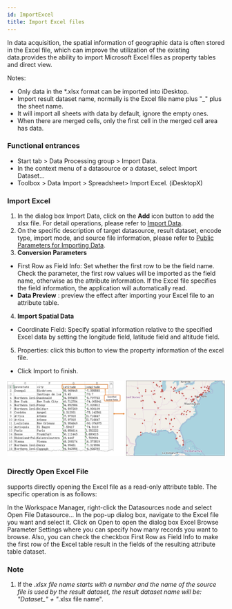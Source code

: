```yaml
---
id: ImportExcel
title: Import Excel files
---
```

In data acquisition, the spatial information of geographic data is often
stored in the Excel file, which can improve the utilization of the existing
data.provides the ability to import Microsoft Excel files as property tables
and direct view.

Notes:

* Only data in the *.xlsx format can be imported into iDesktop.
* Import result dataset name, normally is the Excel file name plus "_" plus the sheet name.
* It will import all sheets with data by default, ignore the empty ones.
* When there are merged cells, only the first cell in the merged cell area has data.

### Functional entrances

* Start tab > Data Processing group > Import Data.
* In the context menu of a datasource or a dataset, select Import Dataset...
* Toolbox > Data Import > Spreadsheet> Import Excel. (iDesktopX)

### Import Excel

1. In the dialog box Import Data, click on the **Add** icon button to add the xlsx file. For detail operations, please refer to [Import Data](ImportData).
2. On the specific description of target datasource, result dataset, encode type, import mode, and source file information, please refer to [Public Parameters for Importing Data](ParameterSettingDia).
3. **Conversion Parameters**
  * First Row as Field Info: Set whether the first row to be the field name. Check the parameter, the first row values will be imported as the field name, otherwise as the attribute information. If the Excel file specifies the field information, the application will automatically read. 
  * **Data Preview** : preview the effect after importing your Excel file to an attribute table. 
4. **Import Spatial Data**
  * Coordinate Field: Specify spatial information relative to the specified Excel data by setting the longitude field, latitude field and altitude field.
5. Properties: click this button to view the property information of the excel file.

* Click Import to finish.

![](img/ExcelToTabular.png)

### Directly Open Excel File

supports directly opening the Excel file as a read-only attribute table. The specific operation is as follows:

In the Workspace Manager, right-click the Datasources node and select Open
File Datasource... In the pop-up dialog box, navigate to the Excel file you
want and select it. Click on Open to open the dialog box Excel Browse
Parameter Settings where you can specify how many records you want to browse.
Also, you can check the checkbox First Row as Field Info to make the first row
of the Excel table result in the fields of the resulting attribute table
dataset.

### Note

1. If the *.xlsx file name starts with a number and the name of the source file is used by the result dataset, the result dataset name will be: "Dataset_" \+ "*.xlsx file name".

